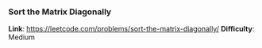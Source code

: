 ### Sort the Matrix Diagonally

**Link**: https://leetcode.com/problems/sort-the-matrix-diagonally/
**Difficulty**: Medium
